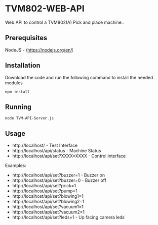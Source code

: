 # TVM802-WEB-API
Web API to control a TVM802(A) Pick and place machine..

Prerequisites
-------------
NodeJS - (https://nodejs.org/en/)

Installation
------------

Download the code and run the following command to install the needed modules 

`npm install`

Running
-------

`node TVM-API-Server.js`

Usage
-----

* http://localhost/ - Test Interface
* http://localhost/api/status - Machine Status
* http://localhost/api/set?XXXX=XXXX - Control interface

Examples:

* http://localhost/api/set?buzzer=1 - Buzzer on
* http://localhost/api/set?buzzer=0 - Buzzer off
* http://localhost/api/set?prick=1
* http://localhost/api/set?pump=1
* http://localhost/api/set?blowing1=1
* http://localhost/api/set?blowing2=1
* http://localhost/api/set?vacuum1=1
* http://localhost/api/set?vacuum2=1
* http://localhost/api/set?leds=1 - Up facing camera leds
